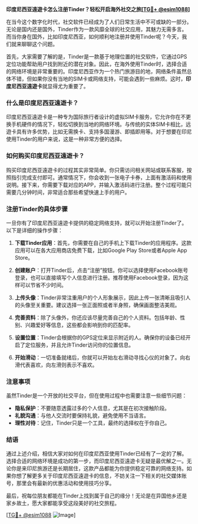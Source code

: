 **印度尼西亚遠遊卡怎么注册Tinder？轻松开启海外社交之旅[[TG💪+ @esim1088](https://t.me/s/esim1088)]**

在当今这个数字化时代，社交软件已经成为了人们日常生活中不可或缺的一部分。无论是国内还是国外，Tinder作为一款风靡全球的社交应用，其魅力无需多言。而当你身在国外，比如印度尼西亚，如何顺利地注册并使用Tinder呢？今天，我们就来聊聊这个问题。

首先，大家需要了解的是，Tinder是一款基于地理位置的社交软件，它通过GPS定位功能帮助用户找到附近的潜在对象。因此，在海外使用Tinder时，选择合适的网络环境是非常重要的。印度尼西亚作为一个热门旅游目的地，网络条件虽然总体不错，但如果你没有当地的SIM卡或网络支持，可能会遇到一些麻烦。这时，**印度尼西亚遠遊卡**就显得尤为重要了。

### 什么是印度尼西亚遠遊卡？

印度尼西亚遠遊卡是一种专为国际旅行者设计的虚拟SIM卡服务，它允许你在不更换手机硬件的情况下，轻松切换到当地的网络环境。与传统的实体SIM卡相比，远遊卡具有许多优势，比如无需换卡、支持多国漫游、即插即用等。对于想要在印尼使用Tinder的用户来说，这是一种非常方便的选择。

### 如何购买印度尼西亚遠遊卡？

购买印度尼西亚遠遊卡的过程其实非常简单。你只需访问相关网站或联系客服，按照指引完成支付即可。通常情况下，你会收到一张电子卡券，上面有激活码和使用说明。接下来，你需要下载对应的APP，并输入激活码进行注册。整个过程可能只需要几分钟时间，非常适合那些希望快速上手的用户。

### 注册Tinder的具体步骤

一旦你有了印度尼西亚遠遊卡提供的稳定网络支持，就可以开始注册Tinder了。以下是详细的操作步骤：

1. **下载Tinder应用**：首先，你需要在自己的手机上下载Tinder的应用程序。这款应用可以在各大应用商店免费下载，比如Google Play Store或者Apple App Store。

2. **创建账户**：打开Tinder后，点击“注册”按钮。你可以选择使用Facebook账号登录，也可以直接填写个人信息进行注册。推荐使用Facebook登录，因为这样可以节省不少时间。

3. **上传头像**：Tinder非常注重用户的个人形象展示，因此上传一张清晰且吸引人的头像至关重要。建议选择一张正面照或者半身照，确保画面整洁美观。

4. **完善资料**：除了头像外，你还应该尽量完善自己的个人资料。包括年龄、性别、兴趣爱好等信息，这些都会影响到你的匹配率。

5. **设置位置**：Tinder会根据你的GPS定位来显示附近的人。确保你的设备已经开启了定位服务，并且允许Tinder访问你的位置信息。

6. **开始滑动**：一切准备就绪后，你就可以开始左右滑动寻找心仪的对象了。向右滑代表喜欢，向左滑则表示不喜欢。

### 注意事项

虽然Tinder是一个开放的社交平台，但在使用过程中也需要注意一些细节问题：

- **隐私保护**：不要随意透露过多的个人信息，尤其是在初次接触阶段。
- **礼貌沟通**：与他人交流时要保持礼貌，避免使用不当语言。
- **理性对待**：记住，Tinder只是一个工具，最终的选择权在于你自己。

### 结语

通过上述介绍，相信大家对如何在印度尼西亚使用Tinder已经有了一定的了解。选择合适的网络环境是成功的第一步，而印度尼西亚遠遊卡无疑是最优解之一。无论你是来印尼旅游还是长期居住，这款产品都能为你提供稳定可靠的网络支持。如果你想了解更多关于印度尼西亚遠遊卡的信息，不妨关注一下相关的社交媒体账号，那里会有最新的优惠活动和使用技巧分享。

最后，祝每位朋友都能在Tinder上找到属于自己的缘分！无论是在异国他乡还是家乡故土，愿大家都能享受这段美好的社交旅程。

[[TG💪+ @esim1088](https://t.me/s/esim1088) ![Image](https://i.postimg.cc/4NQfJmqS/Snipaste-2025-05-13-00-14-12.png)]